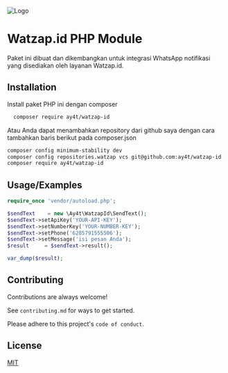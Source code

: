 
![Logo](https://indiega.net/assets/images/indiega-web-logo-path.svg)
# Watzap.id PHP Module

Paket ini dibuat dan dikembangkan untuk integrasi WhatsApp notifikasi yang disediakan oleh layanan Watzap.id. 



## Installation

Install paket PHP ini dengan composer

```bash
  composer require ay4t/watzap-id
```
Atau Anda dapat menambahkan repository dari github saya dengan cara tambahkan baris berikut pada composer.json
```bash
composer config minimum-stability dev
composer config repositories.watzap vcs git@github.com:ay4t/watzap-id
composer require ay4t/watzap-id
``` 
## Usage/Examples

```php
require_once 'vendor/autoload.php';

$sendText    = new \Ay4t\WatzapId\SendText();
$sendText->setApiKey('YOUR-API-KEY');
$sendText->setNumberKey('YOUR-NUMBER-KEY');
$sendText->setPhone('6285791555506');
$sendText->setMessage('isi pesan Anda');
$result     = $sendText->result();

var_dump($result);
```


## Contributing

Contributions are always welcome!

See `contributing.md` for ways to get started.

Please adhere to this project's `code of conduct`.


## License

[MIT](https://choosealicense.com/licenses/mit/)

